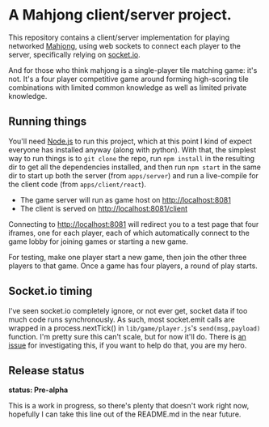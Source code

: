 # A Mahjong client/server project.

This repository contains a client/server implementation for playing networked [Mahjong](https://en.wikipedia.org/wiki/Mahjong), using web sockets to connect each player to the server, specifically relying on [socket.io](http://socket.io).

And for those who think mahjong is a single-player tile matching game: it's not. It's a four player competitive game around forming high-scoring tile combinations with limited common knowledge as well as limited private knowledge.

## Running things

You'll need [Node.js](https://nodejs.org) to run this project, which at this point I kind of expect everyone has installed anyway (along with python). With that, the simplest way to run things is to `git clone` the repo, run `npm install` in the resulting dir to get all the dependencies installed, and then run `npm start` in the same dir to start up both the server (from `apps/server`) and run a live-compile for the client code (from `apps/client/react`).

- The game server will run as game host on [http://localhost:8081](http://localhost:8081)
- The client is served on [http://localhost:8081/client](http://localhost:8081/client)

Connecting to [http://localhost:8081](http://localhost:8081) will redirect you to a test page that four iframes, one for each player, each of which automatically connect to the game lobby for joining games or starting a new game.

For testing, make one player start a new game, then join the other three players to that game. Once a game has four players, a round of play starts.

## Socket.io timing

I've seen socket.io completely ignore, or not ever get, socket data if too much code runs synchronously. As such, most socket.emit calls are wrapped in a process.nextTick() in `lib/game/player.js`'s `send(msg,payload)` function. I'm pretty sure this can't scale, but for now it'll do. There is [an issue](https://github.com/Pomax/mahjong/issues/10) for investigating this, if you want to help do that, you are my hero.

## Release status

**status: Pre-alpha**
 
This is a work in progress, so there's plenty that doesn't work right now, hopefully I can take this line out of the README.md in the near future.


